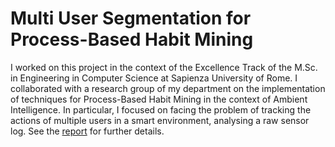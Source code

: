# Multi User Segmentation for Process-Based Habit Mining
I worked on this project in the context of the Excellence Track of the M.Sc. in Engineering in Computer Science at Sapienza University of Rome.
I collaborated with a research group of my department on the implementation of techniques for Process-Based Habit Mining in the context of Ambient Intelligence. In particular, I focused on facing the problem of tracking the actions of multiple users in a smart environment, analysing a raw sensor log.
See the [report](https://github.com/giacomolanciano/multi-user-segmentation/blob/master/multi_user_segmentation.pdf) for further
details.
